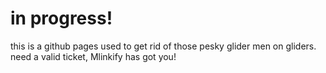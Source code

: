 # in progress!

this is a github pages used to get rid of those pesky glider men on gliders. need a valid ticket, Mlinkify has got you!
